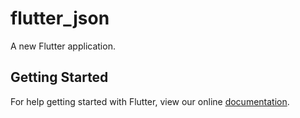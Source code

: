 # flutter_json

A new Flutter application.

## Getting Started

For help getting started with Flutter, view our online
[documentation](https://flutter.io/).
